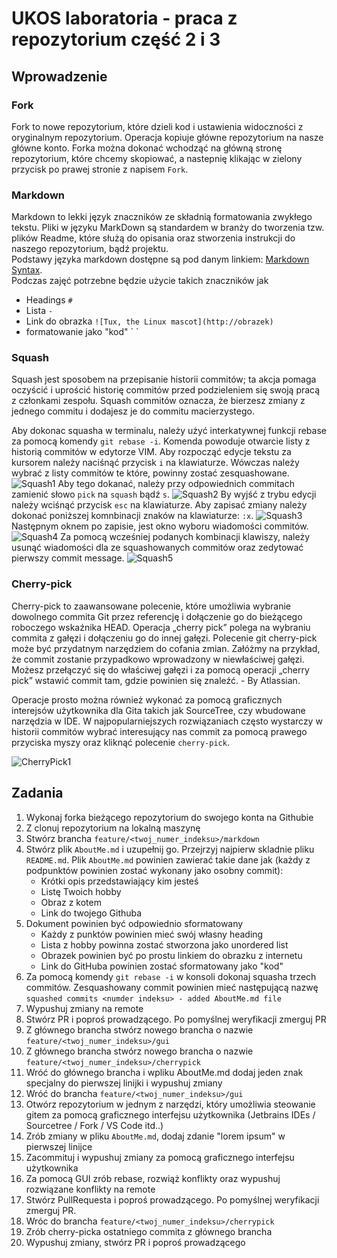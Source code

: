 # UKOS laboratoria - praca z repozytorium część 2 i 3

## Wprowadzenie
### Fork
Fork to nowe repozytorium, które dzieli kod i ustawienia widoczności z oryginalnym repozytorium. Operacja kopiuje główne repozytorium na nasze główne konto. Forka można dokonać wchodząć na główną stronę repozytorium, które chcemy skopiować, a nastepnię klikając w zielony przycisk po prawej stronie z napisem `Fork`.
### Markdown
Markdown to lekki język znaczników ze składnią formatowania zwykłego tekstu. Pliki w języku MarkDown są standardem w branży do tworzenia tzw. plików Readme, które służą do opisania oraz stworzenia instrukcji do naszego repozytorium, bądź projektu. \
Podstawy języka markdown dostępne są pod danym linkiem: [Markdown Syntax](https://www.markdownguide.org/basic-syntax/).\
Podczas zajęć potrzebne będzie użycie takich znaczników jak
   - Headings `#`
   - Lista `-`
   - Link do obrazka `![Tux, the Linux mascot](http://obrazek)`
   - formatowanie jako "kod" \` <kod> \` 
### Squash
Squash jest sposobem na przepisanie historii commitów; ta akcja pomaga oczyścić i uprościć historię commitów przed podzieleniem się swoją pracą z członkami zespołu. Squash commitów oznacza, że bierzesz zmiany z jednego commitu i dodajesz je do commitu macierzystego.
   

Aby dokonac squasha w terminalu, należy użyć interkatywnej funkcji rebase za pomocą komendy `git rebase -i`. Komenda powoduje otwarcie listy z historią commitów w edytorze VIM. Aby rozpocząć edycje tekstu za kursorem należy naciśnąć przycisk `i` na klawiaturze. Wówczas należy wybrać z listy commitów te które, powinny zostać zesquashowane. 
![Squash1](screenshots/squash1.png)
Aby tego dokanać, należy przy odpowiednich commitach zamienić słowo `pick` na `squash` bądź `s`.
![Squash2](screenshots/squash2.png)
By wyjść z trybu edycji należy wciśnąć przycisk `esc` na klawiaturze. Aby zapisać zmiany należy dokonać poniższej komnbinacji znaków na klawiaturze: `:x`.
![Squash3](screenshots/squash3.png)
Następnym oknem po zapisie, jest okno wyboru wiadomości commitów.
![Squash4](screenshots/squash4.png)
Za pomocą wcześniej podanych kombinacji klawiszy, należy usunąć wiadomości dla ze squashowanych commitów oraz zedytować pierwszy commit message. 
![Squash5](screenshots/squash5.png)   
### Cherry-pick
Cherry-pick to zaawansowane polecenie, które umożliwia wybranie dowolnego commita Git przez referencję i dołączenie go do bieżącego roboczego wskaźnika HEAD. Operacja „cherry pick” polega na wybraniu commita z gałęzi i dołączeniu go do innej gałęzi. Polecenie git cherry-pick może być przydatnym narzędziem do cofania zmian. Załóżmy na przykład, że commit zostanie przypadkowo wprowadzony w niewłaściwej gałęzi. Możesz przełączyć się do właściwej gałęzi i za pomocą operacji „cherry pick” wstawić commit tam, gdzie powinien się znaleźć. - By Atlassian.

Operacje prosto można również wykonać za pomocą graficznych interejsów użytkownika dla Gita takich jak SourceTree, czy wbudowane narzędzia w IDE. W najpopularniejszych rozwiązaniach często wystarczy w historii commitów wybrać interesujący nas commit za pomocą prawego przyciska myszy oraz kliknąć polecenie `cherry-pick`.

![CherryPick1](screenshots/cherrypick1.png)   
      
## Zadania   
1. Wykonaj forka bieżącego repozytorium do swojego konta na Githubie
2. Z clonuj repozytorium na lokalną maszynę
3. Stwórz brancha `feature/<twoj_numer_indeksu>/markdown`
4. Stwórz plik `AboutMe.md` i uzupełnij go. Przejrzyj najpierw skladnie pliku `README.md`. Plik `AboutMe.md` powinien zawierać takie dane jak (każdy z podpunktów powinien zostać wykonany jako osobny commit):
   - Krótki opis przedstawiający kim jesteś
   - Listę Twoich hobby
   - Obraz z kotem
   - Link do twojego Githuba
5. Dokument powinien być odpowiednio sformatowany
   - Każdy z punktów powinien mieć swój własny heading
   - Lista z hobby powinna zostać stworzona jako unordered list
   - Obrazek powinien być po prostu linkiem do obrazku z internetu
   - Link do GitHuba powinien zostać sformatowany jako "kod"
7. Za pomocą komendy `git rebase -i` w konsoli dokonaj squasha trzech commitów. Zesquashowany commit powinien mieć następującą nazwę `squashed commits <numder indeksu> - added AboutMe.md file`
9. Wypushuj zmiany na remote
10. Stwórz PR i poproś prowadzącego. Po pomyślnej weryfikacji zmerguj PR
11. Z głównego brancha stwórz nowego brancha o nazwie `feature/<twoj_numer_indeksu>/gui`
12. Z głównego brancha stwórz nowego brancha o nazwie `feature/<twoj_numer_indeksu>/cherrypick`
13. Wróć do głównego brancha i wpliku AboutMe.md dodaj jeden znak specjalny do pierwszej linijki i wypushuj zmiany
14. Wróć do brancha `feature/<twoj_numer_indeksu>/gui`
15. Otwórz repozytorium w jednym z narzędzi, który umożliwia steowanie gitem za pomocą graficznego interfejsu użytkownika (Jetbrains IDEs / Sourcetree / Fork / VS Code itd..)
16. Zrób zmiany w pliku `AboutMe.md`, dodaj zdanie "lorem ipsum" w pierwszej linijce
17. Zacommituj i wypushuj zmiany za pomocą graficznego interfejsu użytkownika
18. Za pomocą GUI zrób rebase, rozwiąż konflikty oraz wypushuj rozwiązane konflikty na remote
19. Stwórz PullRequesta i poproś prowadzącego. Po pomyślnej weryfikacji zmerguj PR.
20. Wróc do brancha `feature/<twoj_numer_indeksu>/cherrypick`
21. Zrób cherry-picka ostatniego commita z głównego brancha
22. Wypushuj zmiany, stwórz PR i poproś prowadzącego
